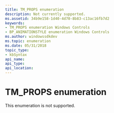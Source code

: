 ```yaml
---
title: TM_PROPS enumeration
description: Not currently supported.
ms.assetid: 34b9e158-1d40-4d70-8b83-c13ac16fb7d2
keywords:
- TM_PROPS enumeration Windows Controls
- BP_ANIMATIONSTYLE enumeration Windows Controls
ms.author: windowssdkdev
ms.topic: enumeration
ms.date: 05/31/2018
topic_type: 
- kbSyntax
api_name: 
api_type: 
api_location: 
---
```


# TM\_PROPS enumeration

This enumeration is not supported.

 

 




